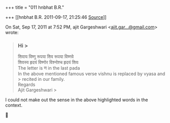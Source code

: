 +++
title = "011 hnbhat B.R."

+++
[[hnbhat B.R.	2011-09-17, 21:25:46 [Source](https://groups.google.com/g/samskrita/c/DnABtLXxkRA)]]



On Sat, Sep 17, 2011 at 7:52 PM, ajit Gargeshwari \<[ajit.gar...@gmail.com]()\> wrote:  

> ### Hi >
> शिवाय विष्णु रूपया शिव रूपया विष्णवे  
> शिवस्य हृदयं विष्णोर विश्नोश्च हृदयं शिवः  
> The letter is ण in the last pada  
> In the above mentioned famous verse vishnu is replaced by vyasa and > recited in our family.  
> Regards  
> Ajit Gargeshwari >
> 
> > 
> > 
> > 
> >   
> > 
> > 

  

I could not make out the sense in the above highlighted words in the context.

  





